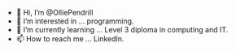 - 👋 Hi, I’m @OlliePendrill
- 👀 I’m interested in ... programming.
- 🌱 I’m currently learning ... Level 3 diploma in computing and IT.
- 📫 How to reach me ... LinkedIn.

<!---
OlliePendrill/OlliePendrill is a ✨ special ✨ repository because its `README.md` (this file) appears on your GitHub profile.
You can click the Preview link to take a look at your changes.
--->
